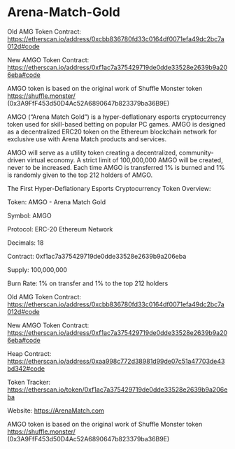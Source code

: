 # Arena-Match-Gold

Old AMG Token Contract: https://etherscan.io/address/0xcbb836780fd33c0164df0071efa49dc2bc7a012d#code

New AMGO Token Contract: https://etherscan.io/address/0xf1ac7a375429719de0dde33528e2639b9a206eba#code 

AMGO token is based on the original work of Shuffle Monster token https://shuffle.monster/ (0x3A9FfF453d50D4Ac52A6890647b823379ba36B9E)

AMGO (“Arena Match Gold”) is a hyper-deflationary esports cryptocurrency token used for skill-based betting on popular PC games. AMGO is designed as a decentralized ERC20 token on the Ethereum blockchain network for exclusive use with Arena Match products and services. 

AMGO will serve as a utility token creating a decentralized, community-driven virtual economy. A strict limit of 100,000,000 AMGO will be created, never to be increased. Each time AMGO is transferred 1% is burned and 1% is randomly given to the top 212 holders of AMGO. 

The First Hyper-Deflationary Esports Cryptocurrency Token Overview: 

Token: AMGO - Arena Match Gold

Symbol: AMGO

Protocol: ERC-20 Ethereum Network

Decimals: 18

Contract: 0xf1ac7a375429719de0dde33528e2639b9a206eba

Supply: 100,000,000

Burn Rate: 1% on transfer and 1% to the top 212 holders


Old AMG Token Contract: https://etherscan.io/address/0xcbb836780fd33c0164df0071efa49dc2bc7a012d#code

New AMGO Token Contract: https://etherscan.io/address/0xf1ac7a375429719de0dde33528e2639b9a206eba#code 

Heap Contract: https://etherscan.io/address/0xaa998c772d38981d99de07c51a47703de43bd342#code 

Token Tracker: https://etherscan.io/token/0xf1ac7a375429719de0dde33528e2639b9a206eba 

Website: https://ArenaMatch.com

AMGO token is based on the original work of Shuffle Monster token https://shuffle.monster/ (0x3A9FfF453d50D4Ac52A6890647b823379ba36B9E)
